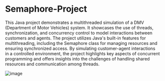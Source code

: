 # Semaphore-Project

This Java project demonstrates a multithreaded simulation of a DMV (Department of Motor Vehicles) system. It showcases the use of threads, synchronization, and concurrency control to model interactions between customers and agents. The project utilizes Java's built-in features for multithreading, including the Semaphore class for managing resources and ensuring synchronized access. By simulating customer-agent interactions in a controlled environment, the project highlights key aspects of concurrent programming and offers insights into the challenges of handling shared resources and communication among threads.

![image](https://user-images.githubusercontent.com/100010326/236337826-3cf8876e-ec7c-41fb-95b6-78b369b4602e.png)
